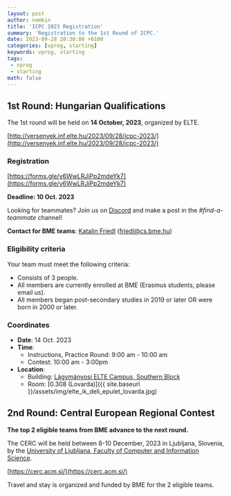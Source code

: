 ```yaml
---
layout: post
author: nemkin
title: 'ICPC 2023 Registration'
summary: 'Registration to the 1st Round of ICPC.'
date: 2023-09-28 20:30:00 +0100
categories: [vprog, starting]
keywords: vprog, starting
tags: 
 - vprog
 - starting
math: false
---
```


## 1st Round: Hungarian Qualifications

The 1st round will be held on **14 October, 2023**, organized by ELTE.

[http://versenyek.inf.elte.hu/2023/09/28/icpc-2023/](http://versenyek.inf.elte.hu/2023/09/28/icpc-2023/)

### Registration

[https://forms.gle/y6WwLRJiPp2mdeYk7](https://forms.gle/y6WwLRJiPp2mdeYk7)

**Deadline: 10 Oct. 2023**

Looking for teammates? Join us on [Discord](https://vprog.hu/discord) and make a post in the *#find-a-teammate* channel!

**Contact for BME teams**: [Katalin Friedl](http://www.cs.bme.hu/~friedl) ([friedl@cs.bme.hu](mailto:friedl@cs.bme.hu))

### Eligibility criteria

Your team must meet the following criteria:

- Consists of 3 people.
- All members are currently enrolled at BME (Erasmus students, please email us).
- All members began post-secondary studies in 2019 or later OR were born in 2000 or later.

### Coordinates

- **Date**: 14 Oct. 2023
- **Time**:
  - Instructions, Practice Round: 9:00 am - 10:00 am
  - Contest: 10:00 am - 3:00pm
- **Location**:
  - Building: [Lágymányosi ELTE Campus, Southern Block](https://goo.gl/maps/c3KgQrZBMH2mBtmq5)
  - Room: [0.308 (Lovarda)]({{ site.baseurl }}/assets/img/elte_ik_deli_epulet_lovarda.jpg)

## 2nd Round: Central European Regional Contest

**The top 2 eligible teams from BME advance to the next round.**

The CERC will be held between 8-10 December, 2023</div> in Ljubljana, Slovenia, by the [University of Ljubljana, Faculty of Computer and Information Science](https://goo.gl/maps/ykUS8cy3s8FL17rN9).

[https://cerc.acm.si/](https://cerc.acm.si/)

Travel and stay is organized and funded by BME for the 2 eligible teams.
